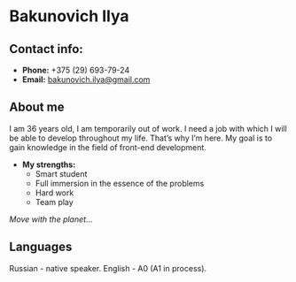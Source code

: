 # Bakunovich Ilya

## Contact info:

* **Phone:** +375 (29) 693-79-24
* **Email:** bakunovich.ilya@gmail.com

## About me

I am 36 years old, I am temporarily out of work. I need a job with which I will be able to develop throughout my life. That’s why I’m here. My goal is to gain knowledge in the field of front-end development.

* **My strengths:**
  - Smart student
  - Full immersion in the essence of the problems
  - Hard work
  - Team play

*Move with the planet...*

## Languages

Russian - native speaker.
English - A0 (A1 in process).
